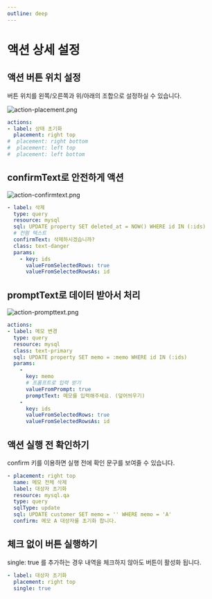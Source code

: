 ```yaml
---
outline: deep
---
```


# 액션 상세 설정

## 액션 버튼 위치 설정

버튼 위치를 왼쪽/오른쪽과 위/아래의 조합으로 설정하실 수 있습니다.

![](https://files.readme.io/40ee563-action-placement.png "action-placement.png")

```yaml
actions:
- label: 상태 초기화
  placement: right top
#  placement: right bottom  
#  placement: left top
#  placement: left bottom
```

## confirmText로 안전하게 액션

![](https://files.readme.io/9e01511-action-confirmtext.png "action-confirmtext.png")

```yaml
- label: 삭제
  type: query
  resource: mysql
  sql: UPDATE property SET deleted_at = NOW() WHERE id IN (:ids)
  # 컨펌 텍스트
  confirmText: 삭제하시겠습니까?
  class: text-danger
  params:
    - key: ids
      valueFromSelectedRows: true
      valueFromSelectedRowsAs: id
```

## promptText로 데이터 받아서 처리

![](https://files.readme.io/e16f9b9-action-prompttext.png "action-prompttext.png")

```yaml
actions:
- label: 메모 변경
  type: query
  resource: mysql
  class: text-primary
  sql: UPDATE property SET memo = :memo WHERE id IN (:ids)
  params:
    - 
      key: memo
      # 프롬프트로 입력 받기
      valueFromPrompt: true
      promptText: 메모를 입력해주세요. (덮어씌우기)
    - 
      key: ids
      valueFromSelectedRows: true
      valueFromSelectedRowsAs: id
```

## 액션 실행 전 확인하기

confirm 키를 이용하면 실행 전에 확인 문구를 보여줄 수 있습니다. 

```yaml
- placement: right top
  name: 메모 전체 삭제
  label: 대상자 초기화
  resource: mysql.qa
  type: query
  sqlType: update
  sql: UPDATE customer SET memo = '' WHERE memo = 'A'
  confirm: 메모 A 대상자를 초기화 합니다.
```

## 체크 없이 버튼 실행하기

single: true 를 추가하는 경우 내역을 체크하지 않아도 버튼이 활성화 됩니다. 

```yaml
- label: 대상자 초기화
  placement: right top
  single: true
```